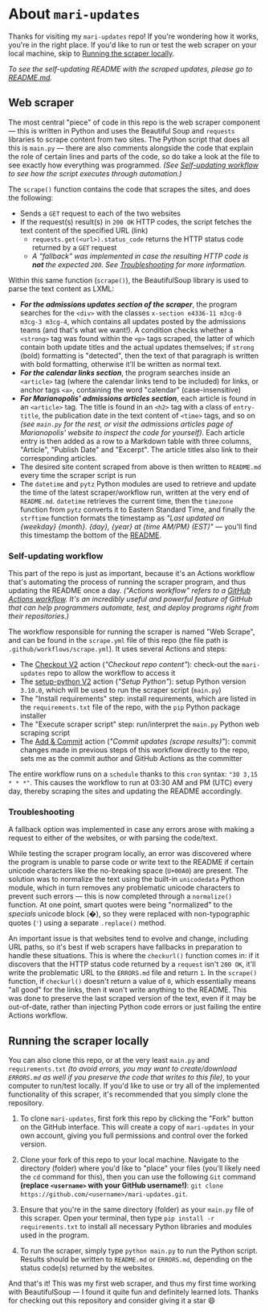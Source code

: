 # About `mari-updates`

Thanks for visiting my `mari-updates` repo! If you're wondering how it works, you're in the right place. If you'd like to run or test the web scraper on your local machine, skip to [Running the scraper locally](#running-the-scraper-locally).

*To see the self-updating README with the scraped updates, please go to [README.md](README.md).*

## Web scraper

The most central "piece" of code in this repo is the web scraper component — this is written in Python and uses the Beautiful Soup and `requests` libraries to scrape content from two sites. The Python script that does all this is `main.py` — there are also comments alongside the code that explain the role of certain lines and parts of the code, so do take a look at the file to see exactly how everything was programmed. *(See [Self-updating workflow](#self-updating-workflow) to see how the script executes through automation.)*

The `scrape()` function contains the code that scrapes the sites, and does the following:

- Sends a `GET` request to each of the two websites
- If the request(s) result(s) in `200 OK` HTTP codes, the script fetches the text content of the specified URL (link)
  - `requests.get(<url>).status_code` returns the HTTP status code returned by a `GET` request
  - *A "fallback" was implemented in case the resulting HTTP code is **not** the expected `200`. See [Troubleshooting](#troubleshooting) for more information.*

Within this same function (`scrape()`), the BeautifulSoup library is used to parse the text content as LXML:

- ***For the admissions updates section of the scraper***, the program searches for the `<div>` with the classes `x-section e4336-11 m3cg-0 m3cg-3 m3cg-4`, which contains all updates posted by the admissions teams (and that's what we want!). A condition checks whether a `<strong>` tag was found within the `<p>` tags scraped, the latter of which contain both update titles and the actual updates themselves; if `strong` (bold) formatting is "detected", then the text of that paragraph is written with bold formatting, otherwise it'll be written as normal text.
- ***For the calendar links section***, the program searches inside an `<article>` tag (where the calendar links tend to be included) for links, or anchor tags `<a>`, containing the word "calendar" (case-insensitive)
- ***For Marianopolis' admissions articles section***, each article is found in an `<article>` tag. The title is found in an `<h2>` tag with a class of `entry-title`, the publication date in the text content of `<time>` tags, and so on *(see `main.py` for the rest, or visit the admissions articles page of Marianopolis' website to inspect the code for yourself)*. Each article entry is then added as a row to a Markdown table with three columns, "Article", "Publish Date" and "Excerpt". The article titles also link to their corresponding articles.
- The desired site content scraped from above is then written to `README.md` every time the scraper script is run
- The `datetime` and `pytz` Python modules are used to retrieve and update the time of the latest scraper/workflow run, written at the very end of `README.md`. `datetime` retrieves the current time, then the `timezone` function from `pytz` converts it to Eastern Standard Time, and finally the `strftime` function formats the timestamp as *"Last updated on {weekday} {month}. {day}, {year} at {time AM/PM} (EST)"* — you'll find this timestamp the bottom of the [README](README.md).

### Self-updating workflow

This part of the repo is just as important, because it's an Actions workflow that's automating the process of running the scraper program, and thus updating the README once a day. *("Actions workflow" refers to a [GitHub Actions workflow](https://docs.github.com/en/actions). It's an incredibly useful and powerful feature of GitHub that can help programmers automate, test, and deploy programs right from their repositories.)*

The workflow responsible for running the scraper is named "Web Scrape", and can be found in the `scrape.yml` file of this repo (the file path is `.github/workflows/scrape.yml`). It uses several Actions and steps:

- The [Checkout V2](https://github.com/actions/checkout) action (*"Checkout repo content"*): check-out the `mari-updates` repo to allow the workflow to access it
- The [setup-python V2](https://github.com/actions/setup-python) action (*"Setup Python"*): setup Python version `3.10.0`, which will be used to run the scraper script (`main.py`)
- The "Install requirements" step: install requirements, which are listed in the `requirements.txt` file of the repo, with the `pip` Python package installer
- The "Execute scraper script" step: run/interpret the `main.py` Python web scraping script
- The [Add & Commit](https://github.com/EndBug/add-and-commit) action (*"Commit updates (scrape results)"*): commit changes made in previous steps of this workflow directly to the repo, sets me as the commit author and GitHub Actions as the committer

The entire workflow runs on a `schedule` thanks to this `cron` syntax: `"30 3,15 * * *"`. This causes the workflow to run at 03:30 AM and PM (UTC) every day, thereby scraping the sites and updating the README accordingly.

### Troubleshooting

A fallback option was implemented in case any errors arose with making a request to either of the websites, or with parsing the code/text. 

While testing the scraper program locally, an error was discovered where the program is unable to parse code or write text to the README if certain unicode characters like the no-breaking space (`U+00A0`) are present. The solution was to normalize the text using the built-in `unicodedata` Python module, which in turn removes any problematic unicode characters to prevent such errors — this is now completed through a `normalize()` function. At one point, smart quotes were being "normalized" to the *specials* unicode block (�), so they were replaced with non-typographic quotes (`'`) using a separate `.replace()` method.

An important issue is that websites tend to evolve and change, including URL paths, so it's best if web scrapers have fallbacks in preparation to handle these situations. This is where the `checkurl()` function comes in: if it discovers that the HTTP status code returned by a `request` isn't `200 OK`, it'll write the problematic URL to the `ERRORS.md` file and return `1`. In the `scrape()` function, if `checkurl()` doesn't return a value of `0`, which essentially means "all good" for the links, then it won't write anything to the README. This was done to preserve the last scraped version of the text, even if it may be out-of-date, rather than injecting Python code errors or just failing the entire Actions workflow.

## Running the scraper locally

You can also clone this repo, or at the very least `main.py` and `requirements.txt` *(to avoid errors, you may want to create/download `ERRORS.md` as well if you preserve the code that writes to this file)*, to your computer to run/test locally. If you'd like to use or try all of the implemented functionality of this scraper, it's recommended that you simply clone the repository.

1. To clone `mari-updates`, first fork this repo by clicking the "Fork" button on the GitHub interface. This will create a copy of `mari-updates` in your own account, giving you full permissions and control over the forked version.

2. Clone your fork of this repo to your local machine. Navigate to the directory (folder) where you'd like to "place" your files (you'll likely need the `cd` command for this), then you can use the following `Git` command **(replace `<username>` with your GitHub username!)**: `git clone https://github.com/<username>/mari-updates.git`.

3. Ensure that you're in the same directory (folder) as your `main.py` file of this scraper. Open your terminal, then type `pip install -r requirements.txt` to install all necessary Python libraries and modules used in the program.

4. To run the scraper, simply type `python main.py` to run the Python script. Results should be written to `README.md` or `ERRORS.md`, depending on the status code(s) returned by the websites.

And that's it! This was my first web scraper, and thus my first time working with BeautifulSoup — I found it quite fun and definitely learned lots. Thanks for checking out this repository and consider giving it a star 😄
